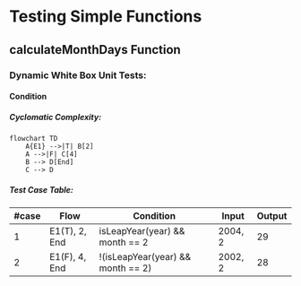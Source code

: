 # Testing Simple Functions
## calculateMonthDays Function
### Dynamic White Box Unit Tests:
#### Condition
##### Cyclomatic Complexity:
```mermaid
flowchart TD
    A{E1} -->|T| B[2]
    A -->|F| C[4]
    B --> D[End]
    C --> D
```
##### Test Case Table:
| **\#case** | **Flow**      | **Condition**                     | **Input** | **Output** |
| ---------- | ------------- | --------------------------------- | --------- | ---------- |
| 1          | E1(T), 2, End | isLeapYear(year) && month == 2    | 2004, 2   | 29         |
| 2          | E1(F), 4, End | !(isLeapYear(year) && month == 2) | 2002, 2   | 28         |